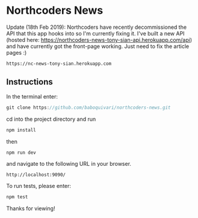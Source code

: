 # Northcoders News

Update (18th Feb 2019): Northcoders have recently decommissioned the API that this app hooks into so I'm currently fixing it. I've built a new API (hosted here: https://northcoders-news-tony-sian-api.herokuapp.com/api) and have currently got the front-page working. Just need to fix the article pages :) 

```
https://nc-news-tony-sian.herokuapp.com
```

## Instructions

In the terminal enter:

```javascript
git clone https://github.com/baboquivari/northcoders-news.git
```

cd into the project directory and run

```javascript
npm install
```

then

```javascript
npm run dev
```

and navigate to the following URL in your browser.

```javscript
http://localhost:9090/
```

To run tests, please enter:

```javascript
npm test
```

Thanks for viewing!

